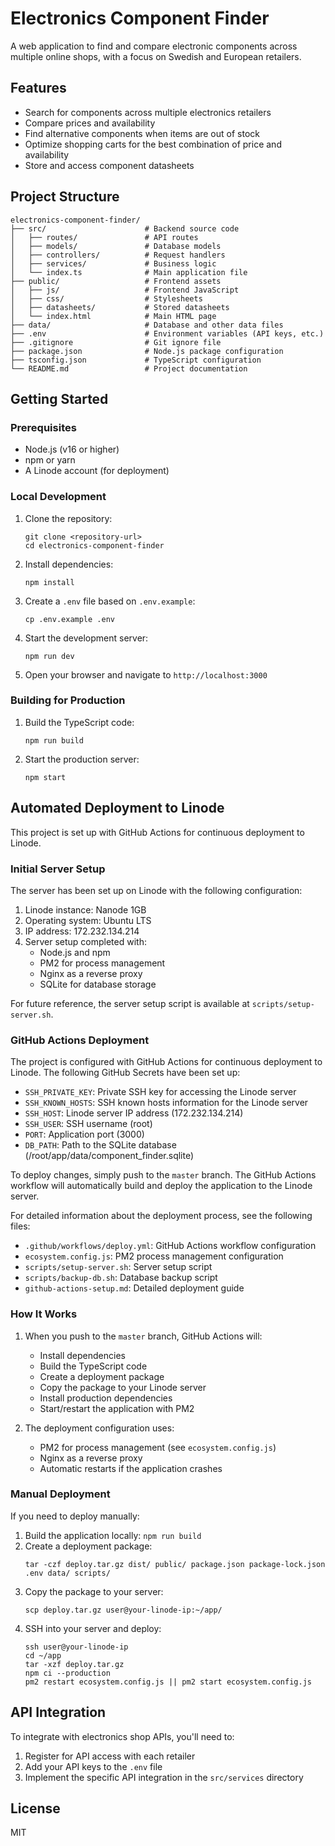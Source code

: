 # Electronics Component Finder

A web application to find and compare electronic components across multiple online shops, with a focus on Swedish and European retailers.

## Features

- Search for components across multiple electronics retailers
- Compare prices and availability
- Find alternative components when items are out of stock
- Optimize shopping carts for the best combination of price and availability
- Store and access component datasheets

## Project Structure

```
electronics-component-finder/
├── src/                      # Backend source code
│   ├── routes/               # API routes
│   ├── models/               # Database models
│   ├── controllers/          # Request handlers
│   ├── services/             # Business logic
│   └── index.ts              # Main application file
├── public/                   # Frontend assets
│   ├── js/                   # Frontend JavaScript
│   ├── css/                  # Stylesheets
│   ├── datasheets/           # Stored datasheets
│   └── index.html            # Main HTML page
├── data/                     # Database and other data files
├── .env                      # Environment variables (API keys, etc.)
├── .gitignore                # Git ignore file
├── package.json              # Node.js package configuration
├── tsconfig.json             # TypeScript configuration
└── README.md                 # Project documentation
```

## Getting Started

### Prerequisites

- Node.js (v16 or higher)
- npm or yarn
- A Linode account (for deployment)

### Local Development

1. Clone the repository:
   ```
   git clone <repository-url>
   cd electronics-component-finder
   ```

2. Install dependencies:
   ```
   npm install
   ```

3. Create a `.env` file based on `.env.example`:
   ```
   cp .env.example .env
   ```

4. Start the development server:
   ```
   npm run dev
   ```

5. Open your browser and navigate to `http://localhost:3000`

### Building for Production

1. Build the TypeScript code:
   ```
   npm run build
   ```

2. Start the production server:
   ```
   npm start
   ```

## Automated Deployment to Linode

This project is set up with GitHub Actions for continuous deployment to Linode.

### Initial Server Setup

The server has been set up on Linode with the following configuration:

1. Linode instance: Nanode 1GB
2. Operating system: Ubuntu LTS
3. IP address: 172.232.134.214
4. Server setup completed with:
   - Node.js and npm
   - PM2 for process management
   - Nginx as a reverse proxy
   - SQLite for database storage

For future reference, the server setup script is available at `scripts/setup-server.sh`.

### GitHub Actions Deployment

The project is configured with GitHub Actions for continuous deployment to Linode. The following GitHub Secrets have been set up:

- `SSH_PRIVATE_KEY`: Private SSH key for accessing the Linode server
- `SSH_KNOWN_HOSTS`: SSH known hosts information for the Linode server
- `SSH_HOST`: Linode server IP address (172.232.134.214)
- `SSH_USER`: SSH username (root)
- `PORT`: Application port (3000)
- `DB_PATH`: Path to the SQLite database (/root/app/data/component_finder.sqlite)

To deploy changes, simply push to the `master` branch. The GitHub Actions workflow will automatically build and deploy the application to the Linode server.

For detailed information about the deployment process, see the following files:
- `.github/workflows/deploy.yml`: GitHub Actions workflow configuration
- `ecosystem.config.js`: PM2 process management configuration
- `scripts/setup-server.sh`: Server setup script
- `scripts/backup-db.sh`: Database backup script
- `github-actions-setup.md`: Detailed deployment guide

### How It Works

1. When you push to the `master` branch, GitHub Actions will:
   - Install dependencies
   - Build the TypeScript code
   - Create a deployment package
   - Copy the package to your Linode server
   - Install production dependencies
   - Start/restart the application with PM2

2. The deployment configuration uses:
   - PM2 for process management (see `ecosystem.config.js`)
   - Nginx as a reverse proxy
   - Automatic restarts if the application crashes

### Manual Deployment

If you need to deploy manually:

1. Build the application locally: `npm run build`
2. Create a deployment package:
   ```
   tar -czf deploy.tar.gz dist/ public/ package.json package-lock.json .env data/ scripts/
   ```
3. Copy the package to your server:
   ```
   scp deploy.tar.gz user@your-linode-ip:~/app/
   ```
4. SSH into your server and deploy:
   ```
   ssh user@your-linode-ip
   cd ~/app
   tar -xzf deploy.tar.gz
   npm ci --production
   pm2 restart ecosystem.config.js || pm2 start ecosystem.config.js
   ```

## API Integration

To integrate with electronics shop APIs, you'll need to:

1. Register for API access with each retailer
2. Add your API keys to the `.env` file
3. Implement the specific API integration in the `src/services` directory

## License

MIT
